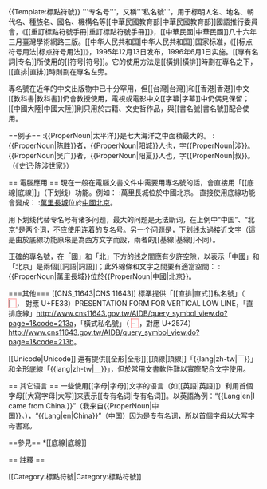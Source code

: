 {{Template:標點符號}}
'''专名号'''，又稱'''私名號'''，用于标明人名、地名、朝代名、種族名、國名、機構名等<ref>[[中華民國教育部|中華民國教育部]]國語推行委員會，《[[重訂標點符號手冊|重訂標點符號手冊]]》，[[中華民國|中華民國]]八十六年三月臺灣學術網路三版。</ref><ref>[[中华人民共和国|中华人民共和国]]国家标准，《[[标点符号用法|标点符号用法]]》，1995年12月13日发布，1996年6月1日实施。</ref>[[專有名詞|专名]]所使用的[[符号|符号]]。它的使用方法是[[橫排|橫排]]時劃在專名之下，[[直排|直排]]時則劃在專名左旁。

專名號在近年的中文出版物中已十分罕用，但[[台灣|台灣]]和[[香港|香港]]中文[[教科書|教科書]]仍會教授使用，電視或電影中文[[字幕|字幕]]中仍偶見保留；[[中國大陸|中國大陸]]則只用於古籍、文史哲作品，與[[書名號|書名號]]配合使用。

==例子==
:{{ProperNoun|太平洋}}是七大海洋之中面積最大的。
:{{ProperNoun|陈胜}}者，{{ProperNoun|阳城}}人也，字{{ProperNoun|涉}}。{{ProperNoun|吴广}}者，{{ProperNoun|阳夏}}人也，字{{ProperNoun|叔}}。（《史记·陈涉世家》）

== 電腦應用 ==
現在一般在電腦文書文件中需要用專名號的話，會直接用「[[底線|底線]]」（下划线）功能。例如：
:萬里長城位於中國北京。
直接使用底線功能會變成：
:<u>萬里長城</u>位於<u>中國</u><u>北京</u>。

用下划线代替专名号有诸多问题，最大的问题是无法断词，在上例中“中国”、“北京”是两个词，不应使用连着的专名号。另一个问题是，下划线太過接近文字（這是由於底線功能原來是為西方文字而設，兩者的[[基線|基線]]不同）。

正確的專名號，在「國」和「北」下方的线之間應有少許空隙，以表示「中國」和「北京」是兩個[[詞語|詞語]]；此外線條和文字之間要有適當空間：
:{{ProperNoun|萬里長城}}位於{{ProperNoun|中國|北京}}。

===其他===
[[CNS_11643|CNS 11643]] 標準提供「[[直排|直式]]私名號」（ <span lang="zh-tw" style="border: 1px dotted red;">︳</span>， 對應 U+FE33）<ref>PRESENTATION FORM FOR VERTICAL LOW LINE，「直排底線」</ref><ref>http://www.cns11643.gov.tw/AIDB/query_symbol_view.do?page=1&code=213a</ref>，「橫式私名號」（ <span lang="zh-tw" style="border: 1px dotted red;">╴</span>，對應 U+2574）<ref>http://www.cns11643.gov.tw/AIDB/query_symbol_view.do?page=1&code=213b</ref>。

[[Unicode|Unicode]] 還有提供[[全形|全形]][[頂線|頂線]]「{{lang|zh-tw|￣}}」和全形底線「{{lang|zh-tw|＿}}」，但於常用文書軟件難以實際配合文字使用。

== 其它语言 ==
一些使用[[字母|字母]]文字的语言（如[[英語|英語]]）利用首個字母[[大寫字母|大写]]来表示[[专有名词|专有名词]]。以英語為例：“{{Lang|en|I came from China.}}”（我来自{{ProperNoun|中国}}。），“{{Lang|en|China}}”（中国）因为是专有名词，所以首個字母以大写字母書寫。

==參見==
*[[底線|底線]]

== 註釋 ==
<div class="references-small"><references /></div>


[[Category:標點符號|Category:標點符號]]
